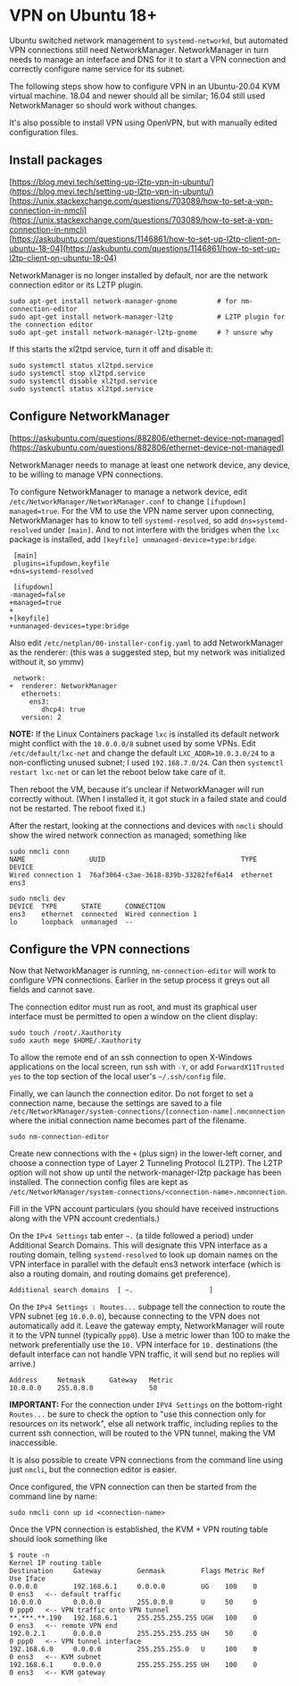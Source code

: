 # VPN on Ubuntu 18+

Ubuntu switched network management to `systemd-networkd`, but automated VPN connections still need
NetworkManager.  NetworkManager in turn needs to manage an interface and DNS for it to start a VPN
connection and correctly configure name service for its subnet.

The following steps show how to configure VPN in an Ubuntu-20.04 KVM virtual machine. 18.04 and
newer should all be similar; 16.04 still used NetworkManager so should work without changes.

It's also possible to install VPN using OpenVPN, but with manually edited configuration files.

## Install packages

[https://blog.mevi.tech/setting-up-l2tp-vpn-in-ubuntu/](https://blog.mevi.tech/setting-up-l2tp-vpn-in-ubuntu/) <br>
[https://unix.stackexchange.com/questions/703089/how-to-set-a-vpn-connection-in-nmcli](https://unix.stackexchange.com/questions/703089/how-to-set-a-vpn-connection-in-nmcli) <br>
[https://askubuntu.com/questions/1146861/how-to-set-up-l2tp-client-on-ubuntu-18-04](https://askubuntu.com/questions/1146861/how-to-set-up-l2tp-client-on-ubuntu-18-04)

NetworkManager is no longer installed by default, nor are the network connection editor or
its L2TP plugin.

    sudo apt-get install network-manager-gnome          # for nm-connection-editor
    sudo apt-get install network-manager-l2tp           # L2TP plugin for the connection editor
    sudo apt-get install network-manager-l2tp-gnome     # ? unsure why

If this starts the xl2tpd service, turn it off and disable it:

    sudo systemctl status xl2tpd.service
    sudo systemctl stop xl2tpd.service
    sudo systemctl disable xl2tpd.service
    sudo systemctl status xl2tpd.service

## Configure NetworkManager

[https://askubuntu.com/questions/882806/ethernet-device-not-managed](https://askubuntu.com/questions/882806/ethernet-device-not-managed)

NetworkManager needs to manage at least one network device, any device, to be willing to manage
VPN connections.

To configure NetworkManager to manage a network device, edit
`/etc/NetworkManager/NetworkManager.conf` to change `[ifupdown] managed=true`.  For the VM to use
the VPN name server upon connecting, NetworkManager has to know to tell `systemd-resolved`, so add
`dns=systemd-resolved` under `[main]`.  And to not interfere with the bridges when the `lxc`
package is installed, add `[keyfile] unmanaged-device=type:bridge`.

     [main]
     plugins=ifupdown,keyfile
    +dns=systemd-resolved

     [ifupdown]
    -managed=false
    +managed=true
    +
    +[keyfile]
    +unmanaged-devices=type:bridge

Also edit `/etc/netplan/00-installer-config.yaml` to add NetworkManager as the renderer: (this was
a suggested step, but my network was initialized without it, so ymmv)

     network:
    +  renderer: NetworkManager
       ethernets:
         ens3:
            dhcp4: true
       version: 2

**NOTE:** If the Linux Containers package `lxc` is installed its default network might conflict
with the `10.0.0.0/8` subnet used by some VPNs.  Edit `/etc/default/lxc-net` and change the
default `LXC_ADDR=10.0.3.0/24` to a non-conflicting unused subnet; I used `192.168.7.0/24`.
Can then `systemctl restart lxc-net` or can let the reboot below take care of it.

Then reboot the VM, because it's unclear if NetworkManager will run correctly without.  (When I
installed it, it got stuck in a failed state and could not be restarted.  The reboot fixed it.)

After the restart, looking at the connections and devices with `nmcli` should show the wired
network connection as managed; something like

    sudo nmcli conn
    NAME                UUID                                  TYPE      DEVICE
    Wired connection 1  76af3064-c3ae-3618-839b-33282fef6a14  ethernet  ens3

    sudo nmcli dev
    DEVICE  TYPE      STATE      CONNECTION
    ens3    ethernet  connected  Wired connection 1
    lo      loopback  unmanaged  --

## Configure the VPN connections

Now that NetworkManager is running, `nm-connection-editor` will work to configure VPN connections.
Earlier in the setup process it greys out all fields and cannot save.

The connection editor must run as root, and must its graphical user interface must be permitted to
open a window on the client display:

    sudo touch /root/.Xauthority
    sudo xauth mege $HOME/.Xauthority

To allow the remote end of an ssh connection to open X-Windows applications on the local screen,
run ssh with `-Y`, or add `ForwardX11Trusted yes` to the top section of the local user's
`~/.ssh/config` file.

Finally, we can launch the connection editor.  Do not forget to set a connection name, because
the settings are saved to a file  `/etc/NetworkManager/system-connections/[connection-name].nmconnection`
where the initial connection name becomes part of the filename.

    sudo nm-connection-editor

Create new connections with the `+` (plus sign) in the lower-left corner, and choose a connection
type of Layer 2 Tunneling Protocol (L2TP).  The L2TP option will not show up until the
network-manager-l2tp package has been installed.  The connection config files are kept as
`/etc/NetworkManager/system-connections/<connection-name>.nmconnection`.

Fill in the VPN account particulars (you should have received instructions along with the VPN
account credentials.)

On the `IPv4 Settings` tab enter `~.` (a tilde followed a period) under Additional Search Domains.
This will designate this VPN interface as a routing domain, telling `systemd-resolved` to look up
domain names on the VPN interface in parallel with the default ens3 network interface (which is
also a routing domain, and routing domains get preference).

    Additional search domains  [ ~.                   ]

On the `IPv4 Settings : Routes...` subpage tell the connection to route the VPN subnet (eg
`10.0.0.0`), because connecting to the VPN does not automatically add it.  Leave the gateway
empty, NetworkManager will route it to the VPN tunnel (typically `ppp0`).  Use a metric lower than
100 to make the network preferentially use the `10.` VPN interface for `10.` destinations (the
default interface can not handle VPN traffic, it will send but no replies will arrive.)

    Address     Netmask      Gateway   Metric
    10.0.0.0    255.0.0.0              50

**IMPORTANT:** For the connection under `IPV4 Settings` on the bottom-right `Routes...` be sure to
check the option to "use this connection only for resources on its network", else all network
traffic, including replies to the current ssh connection, will be routed to the VPN tunnel, making
the VM inaccessible.

It is also possible to create VPN connections from the command line using just `nmcli`, but the
connection editor is easier.

Once configured, the VPN connection can then be started from the command line by name:

    sudo nmcli conn up id <connection-name>

Once the VPN connection is established, the KVM + VPN routing table should look something like

    $ route -n
    Kernel IP routing table
    Destination     Gateway         Genmask         Flags Metric Ref    Use Iface
    0.0.0.0         192.168.6.1     0.0.0.0         UG    100    0        0 ens3   <-- default traffic
    10.0.0.0        0.0.0.0         255.0.0.0       U     50     0        0 ppp0   <-- VPN traffic onto VPN tunnel
    **.***.**.190   192.168.6.1     255.255.255.255 UGH   100    0        0 ens3   <-- remote VPN end
    192.0.2.1       0.0.0.0         255.255.255.255 UH    50     0        0 ppp0   <-- VPN tunnel interface
    192.168.6.0     0.0.0.0         255.255.255.0   U     100    0        0 ens3   <-- KVM subnet
    192.168.6.1     0.0.0.0         255.255.255.255 UH    100    0        0 ens3   <-- KVM gateway
